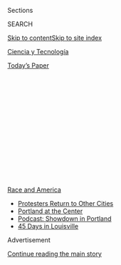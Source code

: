 <div id="app">

<div>

<div>

<div>

<div class="NYTAppHideMasthead css-1q2w90k e1suatyy0">

<div class="section css-ui9rw0 e1suatyy2">

<div class="css-eph4ug er09x8g0">

<div class="css-6n7j50">

</div>

<span class="css-1dv1kvn">Sections</span>

<div class="css-10488qs">

<span class="css-1dv1kvn">SEARCH</span>

</div>

[Skip to content](#site-content)[Skip to site index](#site-index)

</div>

<div id="masthead-section-label" class="css-1wr3we4 eaxe0e00">

[Ciencia y
Tecnología](https://www.nytimes3xbfgragh.onion/es/section/ciencia-y-tecnologia)

</div>

<div class="css-10698na e1huz5gh0">

</div>

</div>

<div id="masthead-bar-one" class="section hasLinks css-15hmgas e1csuq9d3">

<div class="css-uqyvli e1csuq9d0">

</div>

<div class="css-1uqjmks e1csuq9d1">

</div>

<div class="css-9e9ivx">

[](https://myaccount.nytimes3xbfgragh.onion/auth/login?response_type=cookie&client_id=vi)

</div>

<div class="css-1bvtpon e1csuq9d2">

[Today’s
Paper](https://www.nytimes3xbfgragh.onion/section/todayspaper)

</div>

</div>

</div>

</div>

<div data-aria-hidden="false">

<div id="site-content" data-role="main">

<div>

<div class="css-1aor85t" style="opacity:0.000000001;z-index:-1;visibility:hidden">

<div class="css-1hqnpie">

<div class="css-epjblv">

<span class="css-17xtcya">[Ciencia y
Tecnología](/es/section/ciencia-y-tecnologia)</span><span class="css-x15j1o">|</span><span class="css-fwqvlz">La
desinformación sobre las protestas por George Floyd se propaga en las
redes
sociales</span>

</div>

<div class="css-k008qs">

<div class="css-1iwv8en">

<span class="css-18z7m18"></span>

<div>

</div>

</div>

<span class="css-1n6z4y">https://nyti.ms/3csfk1K</span>

<div class="css-1705lsu">

<div class="css-4xjgmj">

<div class="css-4skfbu" data-role="toolbar" data-aria-label="Social Media Share buttons, Save button, and Comments Panel with current comment count" data-testid="share-tools">

  - 
  - 
  - 
  - 
    
    <div class="css-6n7j50">
    
    </div>

  - 

</div>

</div>

</div>

</div>

</div>

</div>

<div id="NYT_TOP_BANNER_REGION" class="css-13pd83m">

<div>

<div id="styln-prism-menu-1590763508878" class="section interactive-content interactive-size-medium css-1edisqu">

<div class="css-17ih8de interactive-body">

<div id="scroll-container" class="css-1gj85ro">

[<span class="styln-title-wrap"><span class="css-1pje3qr">Race
and</span><span class="css-1pje3qr">
America</span></span>](https://www.nytimes3xbfgragh.onion/news-event/george-floyd-protests-minneapolis-new-york-los-angeles?action=click&pgtype=Article&state=default&region=TOP_BANNER&context=storylines_menu)

  - [Protesters Return to Other
    Cities](https://www.nytimes3xbfgragh.onion/2020/07/26/us/protests-portland-seattle-trump.html?action=click&pgtype=Article&state=default&region=TOP_BANNER&context=storylines_menu)
  - [Portland at the
    Center](https://www.nytimes3xbfgragh.onion/2020/07/24/us/portland-oregon-protests-white-race.html?action=click&pgtype=Article&state=default&region=TOP_BANNER&context=storylines_menu)
  - [Podcast: Showdown in
    Portland](https://www.nytimes3xbfgragh.onion/2020/07/23/podcasts/the-daily/portland-protests.html?action=click&pgtype=Article&state=default&region=TOP_BANNER&context=storylines_menu)
  - [45 Days in
    Louisville](https://www.nytimes3xbfgragh.onion/interactive/2020/07/16/us/black-lives-matter-protests-louisville-breonna-taylor.html?action=click&pgtype=Article&state=default&region=TOP_BANNER&context=storylines_menu)

</div>

</div>

</div>

</div>

</div>

<div id="top-wrapper" class="css-1sy8kpn">

<div id="top-slug" class="css-l9onyx">

Advertisement

</div>

[Continue reading the main
story](#after-top)

<div class="ad top-wrapper" style="text-align:center;height:100%;display:block;min-height:250px">

<div id="top" class="place-ad" data-position="top" data-size-key="top">

</div>

</div>

<div id="after-top">

</div>

</div>

<div>

<div id="sponsor-wrapper" class="css-1hyfx7x">

<div id="sponsor-slug" class="css-19vbshk">

Supported by

</div>

[Continue reading the main
story](#after-sponsor)

<div id="sponsor" class="ad sponsor-wrapper" style="text-align:center;height:100%;display:block">

</div>

<div id="after-sponsor">

</div>

</div>

<div class="css-186x18t">

Tecnología

</div>

<div class="css-1vkm6nb ehdk2mb0">

# La desinformación sobre las protestas por George Floyd se propaga en las redes sociales

</div>

En el universo de la información falsa en línea, Floyd sigue vivo y
George Soros es el culpable por las protestas.

<div class="css-79elbk" data-testid="photoviewer-wrapper">

<div class="css-z3e15g" data-testid="photoviewer-wrapper-hidden">

</div>

<div class="css-1a48zt4 ehw59r15" data-testid="photoviewer-children">

![<span class="css-16f3y1r e13ogyst0" data-aria-hidden="true">Un mural
de George Floyd en el lugar de su arresto mortal en Mineápolis. La
información falsa relacionada con su muerte se está extendiendo en
línea.</span><span class="css-cnj6d5 e1z0qqy90" itemprop="copyrightHolder"><span class="css-1ly73wi e1tej78p0">Credit...</span><span><span>Caroline
Yang para The New York
Times</span></span></span>](https://static01.graylady3jvrrxbe.onion/images/2020/06/01/business/03unrest-disinfo-ES/merlin_173069919_3a77e392-c604-4c90-b4fd-c76e3463c034-articleLarge.jpg?quality=75&auto=webp&disable=upscale)

</div>

</div>

<div class="css-18e8msd">

<div class="css-vp77d3 epjyd6m0">

<div class="css-1baulvz">

Por [<span class="css-1baulvz last-byline" itemprop="name">Davey
Alba</span>](https://www.nytimes3xbfgragh.onion/by/davey-alba)

</div>

</div>

  - 
    
    <div class="css-ld3wwf e16638kd2">
    
    3 de junio de
    2020
    
    </div>

  - 
    
    <div class="css-4xjgmj">
    
    <div class="css-d8bdto" data-role="toolbar" data-aria-label="Social Media Share buttons, Save button, and Comments Panel with current comment count" data-testid="share-tools">
    
      - 
      - 
      - 
      - 
        
        <div class="css-6n7j50">
        
        </div>
    
      - 
    
    </div>
    
    </div>

</div>

<div class="css-mdjrty">

[Read in
English](https://www.nytimes3xbfgragh.onion/2020/06/01/technology/george-floyd-misinformation-online.html "Read in English")

</div>

</div>

<div class="section meteredContent css-1r7ky0e" name="articleBody" itemprop="articleBody">

<div class="css-1fanzo5 StoryBodyCompanionColumn">

<div class="css-53u6y8">

[Regístrate para recibir nuestro
boletín](https://www.nytimes3xbfgragh.onion/newsletters/el-times) con
lo mejor de The New York Times.

-----

*\[*[*Sigue nuestras actualizaciones en vivo de las protestas por George
Floyd en Estados
Unidos*](https://www.nytimes3xbfgragh.onion/2020/06/02/us/protests-today-george-floyd.html)*.\]*

En Twitter y en Facebook circulan cientos de publicaciones que dicen que
George Floyd en realidad no está muerto.

Los creadores de conspiraciones están argumentando sin fundamentos que
George Soros, el inversionista multimillonario y donante del partido
demócrata, está financiando las [extensas
manifestacione](https://www.nytimes3xbfgragh.onion/live/2020/george-floyd-protests-today-06-01)s
en contra de la brutalidad policiaca.

Además, los comentaristas conservadores aseguran con pocas pruebas que
[antifa, el movimiento activista antifascismo de extrema
izquierda](https://www.nytimes3xbfgragh.onion/es/2020/06/02/espanol/mundo/que-es-antifa.html),
coordinó los disturbios y saqueos que surgieron de las manifestaciones.

Las mentiras, teorías de conspiración y otra información falsa se desata
en línea conforme se ha acumulado el furor en torno a Floyd, un hombre
negro que [fue asesinado la semana pasada bajo custodia de la
policía](https://www.nytimes3xbfgragh.onion/2020/05/31/us/george-floyd-investigation.html)
de Mineápolis. La desinformación ha aparecido conforme las
manifestaciones dominan el diálogo, superando por mucho el volumen de
las publicaciones en línea y las menciones en los medios acerca de las
[manifestaciones del año pasado en Hong
Kong](https://www.nytimes3xbfgragh.onion/news-event/hong-kong-protests)
y el [movimiento de los chalecos
amarillos](https://www.nytimes3xbfgragh.onion/2019/04/15/business/yellow-vests-movement-inequality.html)
en Francia, de acuerdo con la compañía de análisis de medios Zignal
Labs.

</div>

</div>

<div class="css-1fanzo5 StoryBodyCompanionColumn">

<div class="css-53u6y8">

En su punto álgido el viernes, Floyd y las manifestaciones en torno a su
muerte se mencionaron 8,8 millones de veces, dijo Zignal Labs, que
analizó transmisiones globales por televisión y redes sociales. En
contraste, las noticias de las manifestaciones de Hong Kong alcanzaron
1,5 millones de menciones al día y el movimiento de los chalecos
amarillos, 941.000.

“La combinación de sucesos cambiantes, la atención continua y, sobre
todo, las profundas divisiones existentes hacen de este movimiento una
tormenta perfecta para la desinformación”, dijo Graham Brookie, director
del Laboratorio de Investigación Forense Digital del Consejo Atlántico.
“Toda esa desinformación es tóxica y provoca que nuestros desafíos y
divisiones, tan reales, sean más difíciles de abordar”.

El choque de tensiones raciales y la polarización política durante l[a
pandemia del
coronavirus](https://www.nytimes3xbfgragh.onion/news-event/coronavirus?action=click&pgtype=Article&state=default&module=styln-coronavirus&variant=show&region=TOP_BANNER&context=storylines_menu)
han aumentado el volumen de la desinformación, dijeron investigadores.
Gran parte de la desinformación está siendo compartida por el grupo
conspiracionista QAnon y comentaristas de extrema derecha, así como por
simpatizantes de la izquierda, dijo Brookie.

El presidente Donald Trump ha atizado la información divisiva. A lo
largo de los últimos días, publicó en Twitter que [antifa era una
“organización
terrorista”](https://www.nytimes3xbfgragh.onion/reuters/2020/05/31/us/31reuters-minneapolis-police-trump-antifa.html)
y animó a los ciudadanos a [asistir a una contramanifestación que llamó
“Noche de
MAGA](https://www.nytimes3xbfgragh.onion/2020/05/30/us/politics/trump-threatens-protesters-dogs-weapons.html)
(Hagamos a Estados Unidos grandioso de nuevo, por su sigla en inglés)”
en la Casa Blanca.

Además, las personas están experimentando altos niveles de temor,
incertidumbre e indignación, dijo Claire Wardle, directora ejecutiva de
First Draft, una organización que combate la desinformación en línea.
Eso crea “el peor contexto posible para un entorno informativo
saludable”, dijo.

</div>

</div>

<div class="css-1fanzo5 StoryBodyCompanionColumn">

<div class="css-53u6y8">

Twitter y Facebook no hicieron comentarios de inmediato.

A continuación tres categorías importantes de mentiras que han surgido
en las plataformas de redes sociales sobre la muerte de Floyd y las
manifestaciones.

## La muerte ‘falsa’ de George Floyd

El rumor infundado de que Floyd está vivo es emblemático de la narrativa
de desinformación que asegura que un suceso noticioso fue montado. Esto
se ha vuelto cada vez más común a lo largo de los años, pues los
creadores de conspiraciones dicen, entre otros ejemplos, que el
alunizaje en 1969 y la masacre de 2012 en la Escuela Primaria Sandy Hook
fueron engaños.

El viernes, JonXArmy, un canal de teorías de conspiración en YouTube,
compartió un video de 22 minutos que aseguraba falsamente que la muerte
de Floyd había sido montada. El video fue compartido casi 100 veces en
Facebook, la mayoría en grupos [dirigidos por
QAnon](https://www.nytimes3xbfgragh.onion/2020/02/09/us/politics/qanon-trump-conspiracy-theory.html),
por lo que alcanzó a 1,3 millones de personas, de acuerdo con datos de
CrowdTangle, una herramienta que analiza interacciones en las redes
sociales.

Jon Miller, quien dirige el canal JonXArmy, no respondió de inmediato a
las solicitudes para hacer comentarios. YouTube dijo en su sitio que
había eliminado el video, con base en su política contra el discurso de
odio.

En Twitter, las publicaciones que decían “George Floyd no está muerto”
también fueron tuiteadas cientos de veces a lo largo de la semana
pasada, y la frase tuvo su punto máximo de 15 menciones en un periodo de
diez minutos el lunes por la mañana, de acuerdo con Dataminr, un
servicio de monitoreo de redes sociales.

En miles de otras publicaciones en Facebook y Twitter, hubo gente que
afirmó falsamente que Derek Chauvin, el oficial de policía de Minnesota
que fue [acusado de asesinato en tercer grado y homicidio involuntario
en segundo
grado](https://www.nytimes3xbfgragh.onion/2020/05/29/us/minneapolis-police-george-floyd.html)
por la muerte de Floyd, era un actor y que todo el incidente había sido
falsificado por el estado profundo.

## La conspiración de George Soros

La idea falsa de que Soros financió las manifestaciones aumentó en las
redes sociales a lo largo de la semana pasada, lo cual muestra la manera
en que los sucesos pueden revivir viejas teorías de conspiración.
Durante años, una red informal de activistas y personajes políticos de
la derecha ha presentado a Soros [como un villano que se opone a los
conservadores,](https://www.nytimes3xbfgragh.onion/2018/05/29/us/roseanne-george-soros-twitter.html)
y se ha convertido en una leyenda urbana conveniente para todo tipo de
males.

</div>

</div>

<div class="css-1fanzo5 StoryBodyCompanionColumn">

<div class="css-53u6y8">

En Twitter, Soros fue mencionado en 34.000 tuits relacionados con la
muerte de Floyd a lo largo de la semana pasada, de acuerdo con Dataminr.
Más de 90 videos en cinco idiomas que mencionan conspiraciones sobre
Soros también fueron publicados en YouTube a lo largo de los últimos
siete días, de acuerdo con un análisis de The New York Times.

En Facebook, 72.000 publicaciones mencionaron a Soros la semana pasada,
un aumento en comparación con las 12.600 de la semana previa, de acuerdo
con el análisis del Times. De las diez publicaciones con más
interacciones acerca de Soros en la red social, nueve tenían
conspiraciones falsas que lo vinculaban con los disturbios. Fueron
compartidas de manera colectiva más de 110.000 veces.

Dos de las primeras publicaciones de Facebook que compartieron las
conspiraciones sobre Soros fueron del comisionado de agricultura de
Texas, [Sid Miller](https://www.facebookcorewwwi.onion/MillerForTexas/),
un abierto defensor de Trump.

“No tengo ninguna duda de que George Soros está financiando estas
llamadas protestas ‘espontáneas’”, escribió Miller en una de sus
publicaciones. “¡Soros es pura maldad y está empeñado en destruir
nuestro país\!”.

Miller no respondió de inmediato a una solicitud de comentarios.

Farshad Shadloo, un portavoz de YouTube, dijo que los videos de
conspiración de Soros no violaban los lineamientos de la compañía, pero
que el sitio no los estaba recomendando.

Una portavoz de Soros dijo: “Deploramos la idea falsa de que la gente
que sale a las calles para expresar su dolor ha recibido pagos por parte
de George Soros o de cualquier otra persona”.

## Desinformación antifa

La teoría sin fundamentos de que los activistas antifa son responsables
de los disturbios y los saqueos fue el fragmento de desinformación más
grande acerca de las manifestaciones rastreado por Zignal Labs, que
analizó ciertas categorías de mentiras. De 873.000 piezas de
desinformación relacionadas con las manifestaciones, 575.800 fueron
menciones de antifa, dijo Zignal Labs.

</div>

</div>

<div class="css-1fanzo5 StoryBodyCompanionColumn">

<div class="css-53u6y8">

La narrativa antifa ganó popularidad porque “las redes establecidas
desde hace tiempo por influentes hiperpartidistas en las redes sociales
ahora trabajan en conjunto como una máquina bien lubricada”, dijo Erin
Gallagher, investigadora de redes sociales.

Eso comenzó cuando Trump tuiteó el domingo que “los anarquistas
dirigidos por antifa” y “los anarquistas de la izquierda radical” eran
los responsables de los disturbios, sin proporcionar más detalles.
Después dijo que antifa era “una organización terrorista”.

Dan Bongino, comentarista político conservador que sin éxito ha sido
candidato a la Cámara de Representantes varias veces, continuó con esta
narrativa. En el programa de televisión “Fox and Friends” el lunes,
Bongino dijo que los activistas antifa eran los responsables de un
ataque “sofisticado” contra la Casa Blanca y lo describió como una
“insurrección”.

No respondió de inmediato a una solicitud para hacer comentarios.

Esas afirmaciones poco después se propagaron en las redes sociales. Más
de 6000 publicaciones de Facebook que vinculan al movimiento antifa con
las manifestaciones aparecieron en los últimos siete días y han amasado
más de 1,3 millones de me gusta y de publicaciones compartidas, de
acuerdo con el análisis del Times.

Y en Twitter, un falso “manual” que especifica “órdenes de disturbios”
supuestamente emitido por los demócratas, que ordenaban a activistas
antifa que causaran problemas, circuló ampliamente. Pero el llamado
manual fue la resurrección de un viejo engaño vinculado a los disturbios
de abril de 2015, en Baltimore, por la muerte de Freddie Gray bajo
custodia policial, i[nformó
Snope](https://www.snopes.com/fact-check/floyd-instruction-manual-protesters/),
un sitio web de verificación de hechos.

Sheera Frenkel colaboró con este reportaje. Ben Decker colaboró con la
investigación.

Davey Alba es una reportera de tecnología que cubre desinformación. En
2019, ganó un premio Livingston a la excelencia por cobertura
internacional y un premio Mirror por la mejor historia sobre periodismo
en peligro. [@daveyalba](https://twitter.com/daveyalba)

</div>

</div>

<div>

</div>

<div class="css-1fanzo5 StoryBodyCompanionColumn">

<div class="css-53u6y8">

-----

</div>

</div>

</div>

<div>

</div>

<div>

</div>

<div>

</div>

<div>

<div id="bottom-wrapper" class="css-1ede5it">

<div id="bottom-slug" class="css-l9onyx">

Advertisement

</div>

[Continue reading the main
story](#after-bottom)

<div id="bottom" class="ad bottom-wrapper" style="text-align:center;height:100%;display:block;min-height:90px">

</div>

<div id="after-bottom">

</div>

</div>

</div>

</div>

</div>

## Site Index

<div>

</div>

## Site Information Navigation

  - [© <span>2020</span> <span>The New York Times
    Company</span>](https://help.nytimes3xbfgragh.onion/hc/en-us/articles/115014792127-Copyright-notice)

<!-- end list -->

  - [NYTCo](https://www.nytco.com/)
  - [Contact
    Us](https://help.nytimes3xbfgragh.onion/hc/en-us/articles/115015385887-Contact-Us)
  - [Work with us](https://www.nytco.com/careers/)
  - [Advertise](https://nytmediakit.com/)
  - [T Brand Studio](http://www.tbrandstudio.com/)
  - [Your Ad
    Choices](https://www.nytimes3xbfgragh.onion/privacy/cookie-policy#how-do-i-manage-trackers)
  - [Privacy](https://www.nytimes3xbfgragh.onion/privacy)
  - [Terms of
    Service](https://help.nytimes3xbfgragh.onion/hc/en-us/articles/115014893428-Terms-of-service)
  - [Terms of
    Sale](https://help.nytimes3xbfgragh.onion/hc/en-us/articles/115014893968-Terms-of-sale)
  - [Site
    Map](https://spiderbites.nytimes3xbfgragh.onion)
  - [Help](https://help.nytimes3xbfgragh.onion/hc/en-us)
  - [Subscriptions](https://www.nytimes3xbfgragh.onion/subscription?campaignId=37WXW)

</div>

</div>

</div>

</div>
